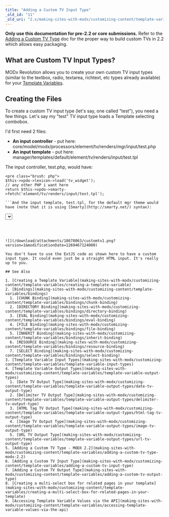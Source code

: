 ```yaml
---
title: "Adding a Custom TV Input Type"
_old_id: "11"
_old_uri: "2.x/making-sites-with-modx/customizing-content/template-variables/adding-a-custom-tv-input-type"
---
```


**Only use this documentation for pre-2.2 or core submissions.**
Refer to the [Adding a Custom TV Type](making-sites-with-modx/customizing-content/template-variables/adding-a-custom-tv-type-modx-2.2 "Adding a Custom TV Type - MODX 2.2") doc for the proper way to build custom TVs in 2.2 which allows easy packaging.

## What are Custom TV Input Types?

MODx Revolution allows you to create your own custom TV input types (similar to the textbox, radio, textarea, richtext, etc types already available) for your [Template Variables](making-sites-with-modx/customizing-content/template-variables "Template Variables").

## Creating the Files

To create a custom TV input type (let's say, one called "test"), you need a few things. Let's say my "test" TV input type loads a Template selecting combobox.

I'd first need 2 files:

- **An input controller** - put here: core/model/modx/processors/element/tv/renders/mgr/input/test.php
- **An input template** - put here: manager/templates/default/element/tv/renders/input/test.tpl

The input controller, test.php, would have:

```
<pre class="brush: php">
$this->xpdo->lexicon->load('tv_widget');
// any other PHP i want here
return $this->xpdo->smarty->fetch('element/tv/renders/input/test.tpl');

```And the input template, test.tpl, for the default mgr theme would have (note that it is using [Smarty](http://smarty.net/) syntax):

```
<pre class="brush: php">
<select id="tv{$tv->id}" name="tv{$tv->id}" class="combobox"></select>
<script type="text/javascript">
// <![CDATA[
{literal}
MODx.load({
{/literal}
    xtype: 'modx-combo-template'
    ,transform: 'tv{$tv->id}'
    ,id: 'tv{$tv->id}'
    ,width: 300
{literal}
    ,listeners: { 'select': { fn:MODx.fireResourceFormChange, scope:this}}
});
{/literal}
// ]]>
</script>

```And there you go! A custom TV input type.

![](/download/attachments/18678063/customtv1.png?version=1&modificationDate=1269467124000)

You don't have to use the ExtJS code as shown here to have a custom input type. It could even just be a straight HTML input. It's really up to you.

## See Also

1. [Creating a Template Variable](making-sites-with-modx/customizing-content/template-variables/creating-a-template-variable)
2. [Bindings](making-sites-with-modx/customizing-content/template-variables/bindings)
  1. [CHUNK Binding](making-sites-with-modx/customizing-content/template-variables/bindings/chunk-binding)
  2. [DIRECTORY Binding](making-sites-with-modx/customizing-content/template-variables/bindings/directory-binding)
  3. [EVAL Binding](making-sites-with-modx/customizing-content/template-variables/bindings/eval-binding)
  4. [FILE Binding](making-sites-with-modx/customizing-content/template-variables/bindings/file-binding)
  5. [INHERIT Binding](making-sites-with-modx/customizing-content/template-variables/bindings/inherit-binding)
  6. [RESOURCE Binding](making-sites-with-modx/customizing-content/template-variables/bindings/resource-binding)
  7. [SELECT Binding](making-sites-with-modx/customizing-content/template-variables/bindings/select-binding)
3. [Template Variable Input Types](making-sites-with-modx/customizing-content/template-variables/template-variable-input-types)
4. [Template Variable Output Types](making-sites-with-modx/customizing-content/template-variables/template-variable-output-types)
  1. [Date TV Output Type](making-sites-with-modx/customizing-content/template-variables/template-variable-output-types/date-tv-output-type)
  2. [Delimiter TV Output Type](making-sites-with-modx/customizing-content/template-variables/template-variable-output-types/delimiter-tv-output-type)
  3. [HTML Tag TV Output Type](making-sites-with-modx/customizing-content/template-variables/template-variable-output-types/html-tag-tv-output-type)
  4. [Image TV Output Type](making-sites-with-modx/customizing-content/template-variables/template-variable-output-types/image-tv-output-type)
  5. [URL TV Output Type](making-sites-with-modx/customizing-content/template-variables/template-variable-output-types/url-tv-output-type)
5. [Adding a Custom TV Type - MODX 2.2](making-sites-with-modx/customizing-content/template-variables/adding-a-custom-tv-type-modx-2.2)
6. [Adding a Custom TV Input Type](making-sites-with-modx/customizing-content/template-variables/adding-a-custom-tv-input-type)
7. [Adding a Custom TV Output Type](making-sites-with-modx/customizing-content/template-variables/adding-a-custom-tv-output-type)
8. [Creating a multi-select box for related pages in your template](making-sites-with-modx/customizing-content/template-variables/creating-a-multi-select-box-for-related-pages-in-your-template)
9. [Accessing Template Variable Values via the API](making-sites-with-modx/customizing-content/template-variables/accessing-template-variable-values-via-the-api)